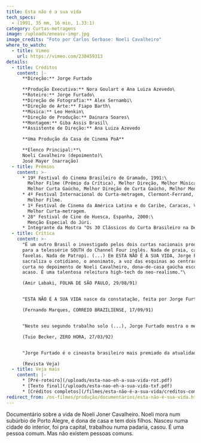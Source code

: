 ```yaml
---
title: Esta não é a sua vida
tech_specs:
  - (1991, 35 mm, 16 min, 1.33:1)
category: Curtas-metragens
image: /uploads/eneasv-imgr.jpg
image_credits: "Foto por Carlos Gerbase: Noeli Cavalheiro"
where_to_watch:
  - title: Vimeo
    url: https://vimeo.com/238459313
details:
  - title: Créditos
    content: |-
      **Direção:** Jorge Furtado

      **Produção Executiva:** Nora Goulart e Ana Luiza Azevedo\
      **Roteiro:** Jorge Furtado\
      **Direção de Fotografia:** Alex Sernambi\
      **Direção de Arte:** Fiapo Barth\
      **Música:** Leo Henkin\
      **Direção de Produção:** Dainara Soares\
      **Montagem:** Giba Assis Brasil\
      **Assistente de Direção:** Ana Luiza Azevedo

      **Uma Produção da Casa de Cinema PoA**

      **Elenco Principal:**\
      Noeli Cavalheiro (depoimento)\
      José Mayer (narração)
  - title: Prêmios
    content: >-
      * 19º Festival do Cinema Brasileiro de Gramado, 1991:\
        Melhor Filme (Prêmio da Crítica), Melhor Direção, Melhor Música.\
        Melhor Curta Gaúcho, Melhor Direção de Curta Gaúcho, Melhor Montagem de Curta Gaúcho, Melhor Fotografia de Curta Gaúcho.
      * 4º Festival Internacional do Curta-metragem, Clermont-Ferrand, França, 1992:\
        Melhor Filme.
      * 1º Festival de Cinema da América Latina e do Caribe, Caracas, Venezuela, 1993:\
        Melhor Curta-metragem.
      * 28° Festival de Cine de Huesca, Espanha, 2000:\
        Menção Especial do Júri.
      * Integrante da Mostra "Os 30 Clássicos do Curta Brasileiro na Década de 90", a partir de seleção feita por personalidades do cinema do país.
  - title: Crítica
    content: >-
      "É um outro Brasil o investigado pelos dois curtas nacionais produzidos
      para a telessérie SOUTH do Channel Four inglês. Nada de praia, carnaval,
      favelas. Nada de Patropi. (...) Em ESTA NÃO É A SUA VIDA, Jorge Furtado
      sacraliza o cotidiano, o anonimato, a voz das esquinas ao centrar seu
      curta no depoimento de Noeli Cavalheiro, dona-de-casa gaúcha escolhida ao
      acaso. É uma talentosa releitura high-tech do neo-realismo."\

      (Amir Labaki, FOLHA DE SÃO PAULO, 29/08/91)


      "ESTA NÃO É A SUA VIDA nasce da constatação, feita por Jorge Furtado, de que, fora do âmbito estritamente pessoal, a maioria das pessoas não existe a não ser sob a forma fria dos números e das fórmulas generalizantes. (...) As primeiras imagens trazem fragmentos de corpos humanos, enquanto a banda sonora emite um texto com a frase 'o seu anonimato é a sua segurança', endereçada, naturalmente, ao espectador."\

      (Fernando Marques, CORREIO BRAZILIENSE, 17/09/91)


      "Neste seu segundo trabalho solo (...), Jorge Furtado mostra o mesmo talento e criatividade das obras anteriores. Utilizando uma lingagem picada, que jamais aborrece o público, ele tira do anonimato uma figra escolhida ao acaso. Um rosto nesta multidão de seres anônimos que cruzam as ruas e calçadas das cidades grandes, e que nunca terão seus 15 minutos de glória. A figura escolhida, entretanto, mostra-se dona de uma vida riquíssima em lances humanos, um modo de falar e de se expressar sem mentiras ou hipocrisias."\

      (Tuio Becker, ZERO HORA, 27/03/92)


      "Jorge Furtado é o cineasta brasileiro mais premiado da atualidade. Na semana passada, Furtado levantou, com a unanimidade do júri, o primeiro prêmio do Festival de Clermont-Ferrand, na França, que é considerado o Cannes dos curtas. Com Esta Não É a Sua Vida, que resume, em dezesseis minutos, a biografia de uma dona de casa de Porto Alegre, Furtado derrotou setenta e nove concorrentes de quarenta países. 'A ternura e o humor da fita são cativantes, emocionantes. Eles nos prendem com força', elogia o diretor de fotografia e cineasta Jimmy Glasberg, um dos jurados do concurso".\

      (Revista Veja)
  - title: Veja mais
    content: |-
      * [Pré-roteiro](/uploads/esta-nao-eh-a-sua-vida-rot.pdf)
      * [Texto final](/uploads/esta-nao-eh-a-sua-vida-txf.pdf)
      * [Créditos completos](/filmes/esta-não-é-a-sua-vida/creditos-completos)
redirect_from: /os-filmes/produção/documentários/esta-não-é-sua-vida.html
---
```

Documentário sobre a vida de Noeli Joner Cavalheiro. Noeli mora num subúrbio de Porto Alegre, é dona de casa e tem dois filhos. Nasceu numa cidade do interior, foi pra capital, trabalhou numa padaria, casou. É uma pessoa comum. Mas não existem pessoas comuns.
